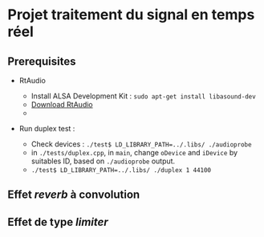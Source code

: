 # Projet traitement du signal en temps réel

## Prerequisites

- RtAudio
	- Install ALSA Development Kit : `sudo apt-get install libasound-dev`
	- [Download RtAudio](https://www.music.mcgill.ca/~gary/rtaudio/)
	- 

- Run duplex test :
	- Check devices : `./test$ LD_LIBRARY_PATH=../.libs/ ./audioprobe`
	- in `./tests/duplex.cpp`, in `main`, change `oDevice` and `iDevice` by suitables ID, based on `./audioprobe` output.
	- `./test$ LD_LIBRARY_PATH=../.libs/ ./duplex 1 44100`

## Effet *reverb* à convolution

## Effet de type *limiter*